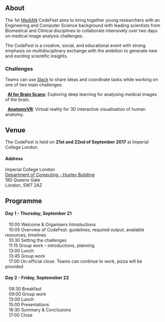 ## About

The 1st [MedIAN](https://median.ac.uk/) CodeFest aims to bring together young researchers with an Engineering and Computer Science background with leading scientists from Biomedical and Clinical disciplines to collaborate intensively over two days on medical image analysis challenges. 

The CodeFest is a creative, social, and educational event with strong emphasis on multidisciplinary exchange with the ambition to generate new and exciting scientific insights.

### Challenges

Teams can use [Slack](https://median-codefest.slack.com) to share ideas and coordinate tasks while working on one of two main challenges:

&nbsp;&nbsp;**[AI for Brain Scans](https://median-codefest.github.io/AIBrainScans)**: Exploring deep learning for analysing medical images of the brain.

&nbsp;&nbsp;**[AnatomyVR](https://median-codefest.github.io/AnatomyVR)**: Virtual reality for 3D interactive visualisation of human anatomy.

## Venue

The CodeFest is held on **21st and 22nd of September 2017** at Imperial College London.

#### Address
Imperial College London  
[Department of Computing - Huxley Building](http://www.imperial.ac.uk/computing/about/getting-here/)  
180 Queens Gate  
London, SW7 2AZ

## Programme

#### Day 1 - Thursday, September 21
&nbsp;&nbsp;&nbsp;10:00 Welcome & Organisers Introductions  
&nbsp;&nbsp;&nbsp;10:05 Overview of CodeFest: guidelines, required output, available resources, timelines  
&nbsp;&nbsp;&nbsp;10:30 Setting the challenges  
&nbsp;&nbsp;&nbsp;11:15 Group work – introductions, planning  
&nbsp;&nbsp;&nbsp;13:00 Lunch  
&nbsp;&nbsp;&nbsp;13:45 Group work  
&nbsp;&nbsp;&nbsp;17:00 Un-official close. Teams can continue to work, pizza will be provided

#### Day 2 - Friday, Septemeber 22
&nbsp;&nbsp;&nbsp;08:30 Breakfast  
&nbsp;&nbsp;&nbsp;09:00 Group work  
&nbsp;&nbsp;&nbsp;13:00 Lunch  
&nbsp;&nbsp;&nbsp;15:00 Presentations  
&nbsp;&nbsp;&nbsp;16:30 Summary & Conclusions  
&nbsp;&nbsp;&nbsp;17:00 Close
